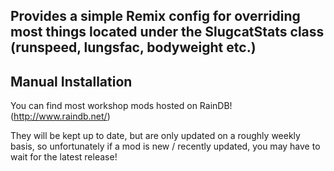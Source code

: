 ## Provides a simple Remix config for overriding most things located under the SlugcatStats class (runspeed, lungsfac, bodyweight etc.)

## Manual Installation
You can find most workshop mods hosted on RainDB! (http://www.raindb.net/)
  
  They will be kept up to date, but are only updated on a roughly weekly basis, so unfortunately if a mod is new / recently updated, you may have to wait for the latest release!
